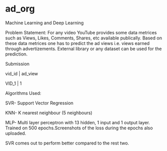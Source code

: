 # ad_org
Machine Learning and Deep Learning 

Problem Statement: For any video YouTube provides some data metrices such as Views, Likes, Comments, Shares, etc available publically. Based on these data metrices one has to predict the ad views i.e. views earned through advertizements. External library or any dataset can be used for the prediction.


Submission

vid_id |	ad_view

VID_1	 |    1


Algorithms Used:

SVR- Support Vector Regression

KNN- K nearest neighbour (5 neighbours)

MLP- Multi layer perceptron with 13 hidden, 1 input and 1 output layer. Trained on 500 epochs.Screenshots of the loss during the epochs also uploaded.

SVR comes out to perform better compared to the rest two.

